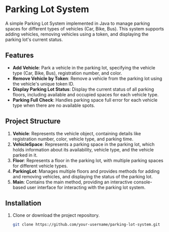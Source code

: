 # Parking Lot System

A simple Parking Lot System implemented in Java to manage parking spaces for different types of vehicles (Car, Bike, Bus). This system supports adding vehicles, removing vehicles using a token, and displaying the parking lot's current status.

## Features

- **Add Vehicle**: Park a vehicle in the parking lot, specifying the vehicle type (Car, Bike, Bus), registration number, and color.
- **Remove Vehicle by Token**: Remove a vehicle from the parking lot using the vehicle's unique token ID.
- **Display Parking Lot Status**: Display the current status of all parking floors, including available and occupied spaces for each vehicle type.
- **Parking Full Check**: Handles parking space full error for each vehicle type when there are no available spots.

## Project Structure

1. **Vehicle**: Represents the vehicle object, containing details like registration number, color, vehicle type, and parking time.
2. **VehicleSpace**: Represents a parking space in the parking lot, which holds information about its availability, vehicle type, and the vehicle parked in it.
3. **Floor**: Represents a floor in the parking lot, with multiple parking spaces for different vehicle types.
4. **ParkingLot**: Manages multiple floors and provides methods for adding and removing vehicles, and displaying the status of the parking lot.
5. **Main**: Contains the main method, providing an interactive console-based user interface for interacting with the parking lot system.

## Installation

1. Clone or download the project repository.
   
   ```bash
   git clone https://github.com/your-username/parking-lot-system.git
